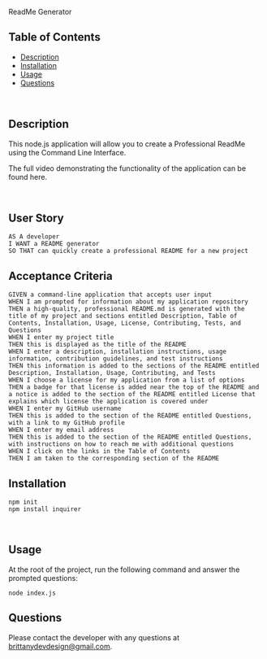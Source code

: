 ReadMe Generator

## Table of Contents

- [Description](#description)
- [Installation](#installation)
- [Usage](#usage)
- [Questions](#questions)

<br />

## Description

This node.js application will allow you to create a Professional ReadMe using the Command Line Interface.

The full video demonstrating the functionality of the application can be found here.

<br />

## User Story

```
AS A developer
I WANT a README generator
SO THAT can quickly create a professional README for a new project
```

## Acceptance Criteria

```
GIVEN a command-line application that accepts user input
WHEN I am prompted for information about my application repository
THEN a high-quality, professional README.md is generated with the title of my project and sections entitled Description, Table of Contents, Installation, Usage, License, Contributing, Tests, and Questions
WHEN I enter my project title
THEN this is displayed as the title of the README
WHEN I enter a description, installation instructions, usage information, contribution guidelines, and test instructions
THEN this information is added to the sections of the README entitled Description, Installation, Usage, Contributing, and Tests
WHEN I choose a license for my application from a list of options
THEN a badge for that license is added near the top of the README and a notice is added to the section of the README entitled License that explains which license the application is covered under
WHEN I enter my GitHub username
THEN this is added to the section of the README entitled Questions, with a link to my GitHub profile
WHEN I enter my email address
THEN this is added to the section of the README entitled Questions, with instructions on how to reach me with additional questions
WHEN I click on the links in the Table of Contents
THEN I am taken to the corresponding section of the README
```

## Installation

```
npm init
npm install inquirer
```

<br />

## Usage

At the root of the project, run the following command and answer the prompted questions:

`node index.js`

## Questions

Please contact the developer with any questions at brittanydevdesign@gmail.com.
<br />
